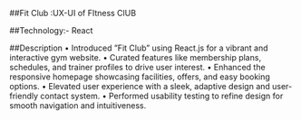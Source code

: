 ##Fit Club :UX-UI of FItness ClUB

##Technology:- React

##Description
• Introduced ”Fit Club” using React.js for a vibrant and interactive gym website.
• Curated features like membership plans, schedules, and trainer profiles to drive user interest.
• Enhanced the responsive homepage showcasing facilities, offers, and easy booking options.
• Elevated user experience with a sleek, adaptive design and user-friendly contact system.
• Performed usability testing to refine design for smooth navigation and intuitiveness.
